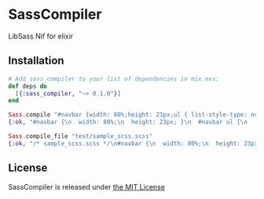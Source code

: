 # SassCompiler
LibSass Nif for elixir

## Installation

```elixir
# Add sass_compiler to your list of dependencies in mix.exs:
def deps do
  [{:sass_compiler, "~> 0.1.0"}]
end
```

```elixir
Sass.compile "#navbar {width: 80%;height: 23px;ul { list-style-type: none; } li {float: left; a { font-weight: bold; } } }"
{:ok, "#navbar {\n  width: 80%;\n  height: 23px; }\n  #navbar ul {\n    list-style-type: none; }\n  #navbar li {\n    float: left; }\n    #navbar li a {\n      font-weight: bold; }\n"}

Sass.compile_file "test/sample_scss.scss"
{:ok, "/* sample_scss.scss */\n#navbar {\n  width: 80%;\n  height: 23px; }\n  #navbar ul {\n    list-style-type: none; }\n  #navbar li {\n    float: left; }\n    #navbar li a {\n      font-weight: bold; }\n"}
```

## License

SassCompiler is released under [the MIT License](./LICENSE)

